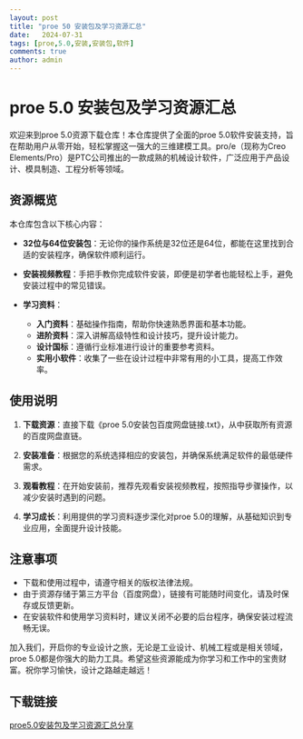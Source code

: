 ```yaml
---
layout: post
title: "proe 50 安装包及学习资源汇总"
date:   2024-07-31
tags: [proe,5.0,安装,安装包,软件]
comments: true
author: admin
---
```

# proe 5.0 安装包及学习资源汇总

欢迎来到proe 5.0资源下载仓库！本仓库提供了全面的proe 5.0软件安装支持，旨在帮助用户从零开始，轻松掌握这一强大的三维建模工具。pro/e（现称为Creo Elements/Pro）是PTC公司推出的一款成熟的机械设计软件，广泛应用于产品设计、模具制造、工程分析等领域。

## 资源概览

本仓库包含以下核心内容：

- **32位与64位安装包**：无论你的操作系统是32位还是64位，都能在这里找到合适的安装程序，确保软件顺利运行。
  
- **安装视频教程**：手把手教你完成软件安装，即便是初学者也能轻松上手，避免安装过程中的常见错误。

- **学习资料**：
    - **入门资料**：基础操作指南，帮助你快速熟悉界面和基本功能。
    - **进阶资料**：深入讲解高级特性和设计技巧，提升设计能力。
    - **设计国标**：遵循行业标准进行设计的重要参考资料。
    - **实用小软件**：收集了一些在设计过程中非常有用的小工具，提高工作效率。

## 使用说明

1. **下载资源**：直接下载《proe 5.0安装包百度网盘链接.txt》，从中获取所有资源的百度网盘直链。
   
2. **安装准备**：根据您的系统选择相应的安装包，并确保系统满足软件的最低硬件需求。
   
3. **观看教程**：在开始安装前，推荐先观看安装视频教程，按照指导步骤操作，以减少安装时遇到的问题。

4. **学习成长**：利用提供的学习资料逐步深化对proe 5.0的理解，从基础知识到专业应用，全面提升设计技能。

## 注意事项

- 下载和使用过程中，请遵守相关的版权法律法规。
- 由于资源存储于第三方平台（百度网盘），链接有可能随时间变化，请及时保存或反馈更新。
- 在安装软件和使用学习资料时，建议关闭不必要的后台程序，确保安装过程流畅无误。

加入我们，开启你的专业设计之旅，无论是工业设计、机械工程或是相关领域，proe 5.0都是你强大的助力工具。希望这些资源能成为你学习和工作中的宝贵财富。祝你学习愉快，设计之路越走越远！

## 下载链接

[proe5.0安装包及学习资源汇总分享](https://pan.quark.cn/s/930d76aee817)